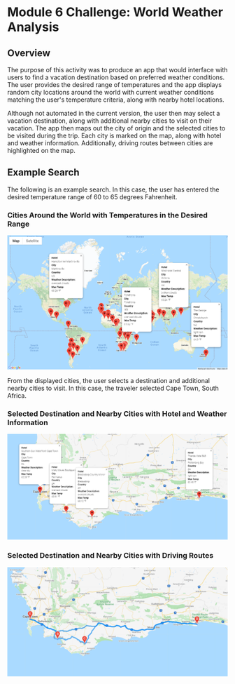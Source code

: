 # Module 6 Challenge: World Weather Analysis

## Overview
The purpose of this activity was to produce an app that would interface with users to find a vacation destination based on preferred weather conditions. The user provides the desired range of temperatures and the app displays random city locations around the world with current weather conditions matching the user's temperature criteria, along with nearby hotel locations. 

Although not automated in the current version, the user then may select a vacation destination, along with additional nearby cities to visit on their vacation.  The app then maps out the city of origin and the selected cities to be visited during the trip. Each city is marked on the map, along with hotel and weather information. Additionally, driving routes between cities are highlighted on the map.

## Example Search
The following is an example search. In this case, the user has entered the desired temperature range of 60 to 65 degrees Fahrenheit.

### Cities Around the World with Temperatures in the Desired Range
![City Options](Vacation_Search/WeatherPy_vacation_map.png)

From the displayed cities, the user selects a destination and additional nearby cities to visit. In this case, the traveler selected Cape Town, South Africa. 

### Selected Destination and Nearby Cities with Hotel and Weather Information
![Selected cities](Vacation_Itinerary/WeatherPy_travel_map_markers.png)

### Selected Destination and Nearby Cities with Driving Routes
![Selected cities](Vacation_Itinerary/WeatherPy_travel_map.png)
